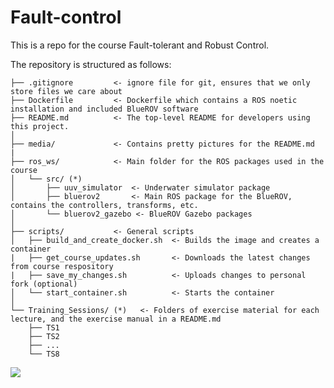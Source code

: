 # Fault-control

This is a repo for the course Fault-tolerant and Robust Control.

The repository is structured as follows:

    ├── .gitignore         <- ignore file for git, ensures that we only store files we care about
    ├── Dockerfile         <- Dockerfile which contains a ROS noetic installation and included BlueROV software
    ├── README.md          <- The top-level README for developers using this project.
    │
    ├── media/             <- Contains pretty pictures for the README.md
    |
    ├── ros_ws/            <- Main folder for the ROS packages used in the course
    │   └── src/ (*)            
    │       ├── uuv_simulator  <- Underwater simulator package
    │       ├── bluerov2       <- Main ROS package for the BlueROV, contains the controllers, transforms, etc.
    │       └── bluerov2_gazebo <- BlueROV Gazebo packages
    │
    ├── scripts/           <- General scripts
    │   ├── build_and_create_docker.sh  <- Builds the image and creates a container
    |   ├── get_course_updates.sh       <- Downloads the latest changes from course respository
    |   ├── save_my_changes.sh          <- Uploads changes to personal fork (optional)
    │   └── start_container.sh          <- Starts the container
    │
    └── Training_Sessions/ (*)   <- Folders of exercise material for each lecture, and the exercise manual in a README.md
        ├── TS1
        ├── TS2
        ├── ...
        └── TS8


![](./media/m1_about_this_mac.png)